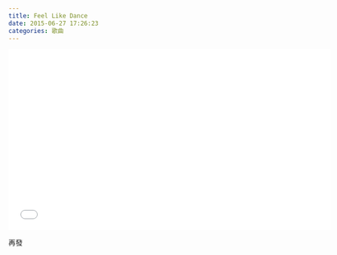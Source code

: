 ```yaml
---
title: Feel Like Dance
date: 2015-06-27 17:26:23
categories: 歌曲
---
```


<iframe frameborder="0" height="360" src="//www.youtube.com/embed/VHKMwue-jUE" width="640">  
</iframe>

 再發